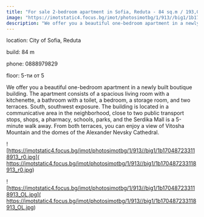 ```yaml
---
title: "For sale 2-bedroom apartment in Sofia, Reduta - 84 sq.m / 193,000 EUR :: imot.bg Ad"
image: "https://imotstatic4.focus.bg/imot/photosimotbg/1/913//big1/1b170487233118913_Wy.jpg"
description: "We offer you a beautiful one-bedroom apartment in a newly built boutique building. The apartment consists of a spacious living room with a kitchenette, a bathroom with a toilet, a bedroom, a storage room, and two terraces. South, southwest exposure. The building is located in a communicative area in the neighborhood, close to two public transport stops, shops, a pharmacy, schools, parks, and the Serdika Mall is a 5-minute walk away. From both terraces, you can enjoy a view of Vitosha Mountain and the domes of the Alexander Nevsky Cathedral."
---
```


location: City of Sofia, Reduta

build: 84 m

phone: 0888979829

floor: 5-ти от 5

We offer you a beautiful one-bedroom apartment in a newly built boutique building. The apartment consists of a spacious living room with a kitchenette, a bathroom with a toilet, a bedroom, a storage room, and two terraces. South, southwest exposure. The building is located in a communicative area in the neighborhood, close to two public transport stops, shops, a pharmacy, schools, parks, and the Serdika Mall is a 5-minute walk away. From both terraces, you can enjoy a view of Vitosha Mountain and the domes of the Alexander Nevsky Cathedral.


![https://imotstatic4.focus.bg/imot/photosimotbg/1/913//big1/1b170487233118913_r0.jpg]( https://imotstatic4.focus.bg/imot/photosimotbg/1/913//big1/1b170487233118913_r0.jpg)


![https://imotstatic4.focus.bg/imot/photosimotbg/1/913//big1/1b170487233118913_OL.jpg]( https://imotstatic4.focus.bg/imot/photosimotbg/1/913//big1/1b170487233118913_OL.jpg)


